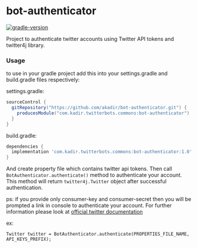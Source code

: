 # bot-authenticator

[![gradle-version](https://img.shields.io/badge/gradle-5.5.1-brightgreen)](https://img.shields.io/badge/gradle-5.5.1-brightgreen)

Project to authenticate twitter accounts using Twitter API tokens and twitter4j library.

### Usage

to use in your gradle project add this into your settings.gradle and build.gradle files respectively:

settings.gradle:

```groovy
sourceControl {
  gitRepository("https://github.com/akadir/bot-authenticator.git") {
    producesModule("com.kadir.twitterbots.commons:bot-authenticator")
  }
}
```

build.gradle:

```groovy
dependencies {
  implementation 'com.kadir.twitterbots.commons:bot-authenticator:1.0'
}
```

And create property file which contains twitter api tokens. Then call `BotAuthenticator.authenticate()` method to authenticate your account.
This method will return `twitter4j.Twitter` object after successful authentication. 

ps: if you provide only consumer-key and consumer-secret then you will be prompted a link in console to authenticate your account. 
For further information please look at [official twitter documentation](https://developer.twitter.com/en/docs/basics/authentication/overview/pin-based-oauth.html)

ex:

```
Twitter twitter = BotAuthenticator.authenticate(PROPERTIES_FILE_NAME, API_KEYS_PREFIX);
```